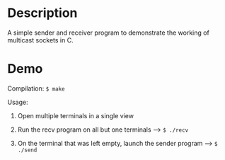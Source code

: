 # Description
A simple sender and receiver program to demonstrate the working of multicast sockets in C.

# Demo
Compilation:
`$ make`

Usage:
1. Open multiple terminals in a single view
2. Run the recv program on all but one terminals -->
```$ ./recv```

3. On the terminal that was left empty, launch the sender program -->
```$ ./send```
